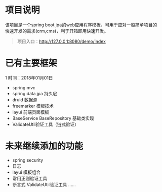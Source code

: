 # 项目说明
该项目是一个spring boot jpa的web应用程序模板，可用于应对一般简单项目的快速开发的需求(crm,cms)，利于开箱即用快速开发。

>项目入口：http://127.0.0.1:8080/demo/index

# 已有主要框架
1 时间：2018年01月01日
- spring mvc
- spring data jpa 持久层
- druid 数据源
- freemarker 模板技术
- layui 前端页面模板
- BaseService BaseRepository 基础类实现
- ValidateUtil验证工具（链式验证）

# 未来继续添加的功能
- spring security
- 日志
- layui 模板组合
- 常用正则验证工具
- 断言式 ValidateUtil验证工具
......
